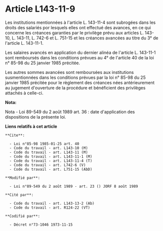 # Article L143-11-9

Les institutions mentionnées à l'article L. 143-11-4 sont subrogées dans les droits des salariés por lesquels elles ont
effectué des avances, en ce qui concerne les créances garanties par le privilège prévu aux articles L. 143-10, L. 143-11, L.
742-6 et L. 751-15 et les créances avancées au titre du 3° de l'article L. 143-11-1.

Les salaires avancés en application du dernier alinéa de l'article L. 143-11-1 sont remboursés dans les conditions prévues au
4° de l'article 40 de la loi n° 85-98 du 25 janvier 1985 précitée.

Les autres sommes avancées sont remboursées aux institutions susmentionnées dans les conditions prévues par la loi n° 85-98
du 25 janvier 1985 précitée pour le règlement des créances nées antérieurement au jugement d'ouverture de la procédure et
bénéficient des privilèges attachés à celle-ci.

**Nota:**

Nota - Loi 89-549 du 2 août 1989 art. 36 : date d'application des dispositions de la présente loi.

**Liens relatifs à cet article**

	**Cite**:

	  - Loi n°85-98 1985-01-25 art. 40
	  - Code du travail - art. L143-10 (M)
	  - Code du travail - art. L143-11 (M)
	  - Code du travail - art. L143-11-1 (M)
	  - Code du travail - art. L143-11-4 (T)
	  - Code du travail - art. L742-6 (V)
	  - Code du travail - art. L751-15 (AbD)

	**Modifié par**:

	  - Loi n°89-549 du 2 août 1989 - art. 23 () JORF 8 août 1989

	**Cité par**:

	  - Code du travail - art. L143-13-2 (Ab)
	  - Code du travail - art. R124-22 (VT)

	**Codifié par**:

	  - Décret n°73-1046 1973-11-15
